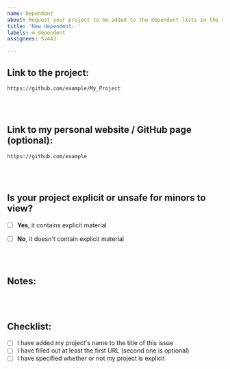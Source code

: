 ```yaml
---
name: Dependent
about: Request your project to be added to the dependent lists in the readme and documentation or suggest an edit to a dependent
title: 'New dependent: '
labels: ⚙️ dependent
assignees: Sv443

---
```


<!--
    If this issue is approved, your project will be added to these dependent lists:
    - https://jokeapi.dev/#dependents
    - https://github.com/Sv443/JokeAPI#readme    (scroll down all the way)
-->

## Link to the project:
<!-- Add a single URL to the dependent project here -->
```
https://github.com/example/My_Project
```


<br><br>

## Link to my personal website / GitHub page (optional):
<!-- Add a single URL to your website or GitHub page (or something similar) here -->
```
https://github.com/example
```


<br><br>

## Is your project explicit or unsafe for minors to view?
<!-- Please check the option that fits your project (add an x between the square brackets or submit the issue, then click the checkbox) -->
- [ ] **Yes**, it contains explicit material
- [ ] **No**, it doesn't contain explicit material


<br><br>

## Notes:
<!-- If you only want your project to show up on one of the dependent lists or you have some other thing you need the developer(s) to know, put it in this section -->



<br><br>

## Checklist:
- [ ] I have added my project's name to the title of this issue
- [ ] I have filled out at least the first URL (second one is optional)
- [ ] I have specified whether or not my project is explicit

